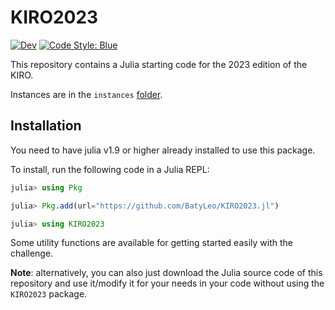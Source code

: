 # KIRO2023

[![Dev](https://img.shields.io/badge/docs-dev-blue.svg)](https://BatyLeo.github.io/KIRO2023.jl/dev/)
[![Code Style: Blue](https://img.shields.io/badge/code%20style-blue-4495d1.svg)](https://github.com/invenia/BlueStyle)

This repository contains a Julia starting code for the 2023 edition of the KIRO.

Instances are in the `instances` [folder](https://github.com/BatyLeo/KIRO2023.jl/tree/main/instances).

## Installation

You need to have julia v1.9 or higher already installed to use this package.

To install, run the following code in a Julia REPL:
```julia
julia> using Pkg

julia> Pkg.add(url="https://github.com/BatyLeo/KIRO2023.jl")

julia> using KIRO2023
```

Some utility functions are available for getting started easily with the challenge.

**Note**: alternatively, you can also just download the Julia source code of this repository and use it/modify it for your needs in your code without using the `KIRO2023` package.
